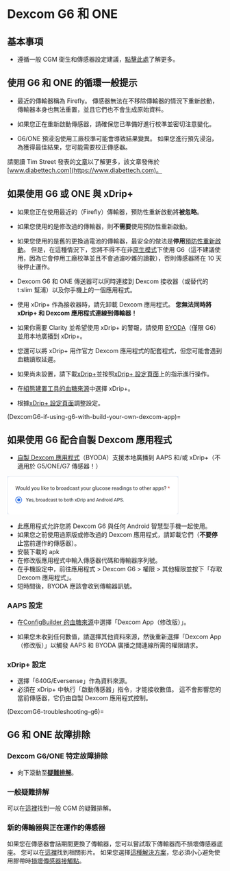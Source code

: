 # Dexcom G6 和 ONE

## 基本事項

-   遵循一般 CGM 衛生和傳感器設定建議，[點擊此處](../Hardware/GeneralCGMRecommendation.md)了解更多。

## 使用 G6 和 ONE 的循環一般提示

- 最近的傳輸器稱為 Firefly。 傳感器無法在不移除傳輸器的情況下重新啟動，傳輸器本身也無法重置，並且它們也不會生成原始資料。

- 如果您正在重新啟動傳感器，請確保您已準備好進行校準並密切注意變化。

- G6/ONE 預浸泡使用工廠校準可能會導致結果變異。 如果您進行預先浸泡，為獲得最佳結果，您可能需要校正傳感器。

請閱讀 Tim Street 發表的[文章](https://www.diabettech.com/artificial-pancreas/diy-looping-and-cgm/)以了解更多，該文章發佈於[www.diabettech.com](https://www.diabettech.com)。

## 如果使用 G6 或 ONE 與 xDrip+

- 如果您正在使用最近的（Firefly）傳輸器，預防性重新啟動將**被忽略**。
- 如果您使用的是修改過的傳輸器，則**不需要**使用預防性重新啟動。
-   如果您使用的是舊的更換過電池的傳輸器，最安全的做法是**停用**[預防性重新啟動](https://navid200.github.io/xDrip/docs/Preemptive-Restart.html)。 但是，在這種情況下，您將不得不在非[原生模式](https://navid200.github.io/xDrip/docs/Native-Algorithm.html)下使用 G6（這不建議使用，因為它會停用工廠校準並且不會過濾吵雜的讀數），否則傳感器將在 10 天後停止運作。
-   Dexcom G6 和 ONE 傳送器可以同時連接到 Dexcom 接收器（或替代的 t:slim 幫浦）以及你手機上的一個應用程式。
-   使用 xDrip+ 作為接收器時，請先卸載 Dexcom 應用程式。 **您無法同時將 xDrip+ 和 Dexcom 應用程式連線到傳輸器！**
-   如果你需要 Clarity 並希望使用 xDrip+ 的警報，請使用 [BYODA](DexcomG6-if-using-g6-with-build-your-own-dexcom-app)（僅限 G6）並用本地廣播到 xDrip+。
-   您還可以將 xDrip+ 用作官方 Dexcom 應用程式的配套程式，但您可能會遇到血糖讀取延遲。
-   如果尚未設置，請下載[xDrip+](https://github.com/NightscoutFoundation/xDrip)並按照[xDrip+ 設定頁面](../Configuration/xdrip.md)上的指示進行操作。
-   在[組態建置工具的血糖來源](../Configuration/Config-Builder.md#bg-source)中選擇 xDrip+。

- 根據[xDrip+ 設定頁面](../Configuration/xdrip.md)調整設定。

(DexcomG6-if-using-g6-with-build-your-own-dexcom-app)=
## 如果使用 G6 配合自製 Dexcom 應用程式

-   [自製 Dexcom 應用程式](https://docs.google.com/forms/d/e/1FAIpQLScD76G0Y-BlL4tZljaFkjlwuqhT83QlFM5v6ZEfO7gCU98iJQ/viewform?fbzx=2196386787609383750)（BYODA）支援本地廣播到 AAPS 和/或 xDrip+（不適用於 G5/ONE/G7 傳感器！）

![BYODA 廣播選項](../images/BYODA.png)

-   此應用程式允許您將 Dexcom G6 與任何 Android 智慧型手機一起使用。
-   如果您之前使用過原版或修改過的 Dexcom 應用程式，請卸載它們（**不要停止**當前運作的傳感器）。
-   安裝下載的 apk
-   在修改版應用程式中輸入傳感器代碼和傳輸器序列號。
-   在手機設定中，前往應用程式 > Dexcom G6 > 權限 > 其他權限並按下「存取 Dexcom 應用程式」。
-   短時間後，BYODA 應該會收到傳輸器訊號。

### AAPS 設定

-   在[ConfigBuilder 的血糖來源](../Configuration/Config-Builder.md#bg-source)中選擇「Dexcom App（修改版）」。

-   如果您未收到任何數值，請選擇其他資料來源，然後重新選擇「Dexcom App（修改版）」以觸發 AAPS 和 BYODA 廣播之間連線所需的權限請求。

### xDrip+ 設定

-   選擇「640G/Eversense」作為資料來源。
-   必須在 xDrip+ 中執行「啟動傳感器」指令，才能接收數值。 這不會影響您的當前傳感器，它仍由自製 Dexcom 應用程式控制。


(DexcomG6-troubleshooting-g6)=
## G6 和 ONE 故障排除

### Dexcom G6/ONE 特定故障排除

-   向下滾動至[**疑難排解**](https://navid200.github.io/xDrip/docs/Dexcom_page.html)。

### 一般疑難排解

可以在[這裡](./GeneralCGMRecommendation.md#troubleshooting)找到一般 CGM 的疑難排解。

### 新的傳輸器與正在運作的傳感器

如果您在傳感器會話期間更換了傳輸器，您可以嘗試取下傳輸器而不損壞傳感器底座。 您可以在[這裡](https://navid200.github.io/xDrip/docs/Remove-transmitter.html)找到相關影片。 如果您選擇[這種解決方案](https://youtu.be/tx-kTsrkNUM)，您必須小心避免使用膠帶時[損壞傳感器接觸點](https://navid200.github.io/xDrip/docs/Petroleum-jelly-in-Dexcom-G6-Sensor.html)。
